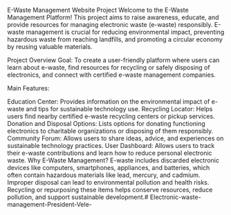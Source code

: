 E-Waste Management Website Project
Welcome to the E-Waste Management Platform! This project aims to raise awareness, educate, and provide resources for managing electronic waste (e-waste) responsibly. E-waste management is crucial for reducing environmental impact, preventing hazardous waste from reaching landfills, and promoting a circular economy by reusing valuable materials.

Project Overview
Goal: To create a user-friendly platform where users can learn about e-waste, find resources for recycling or safely disposing of electronics, and connect with certified e-waste management companies.

Main Features:

Education Center: Provides information on the environmental impact of e-waste and tips for sustainable technology use.
Recycling Locator: Helps users find nearby certified e-waste recycling centers or pickup services.
Donation and Disposal Options: Lists options for donating functioning electronics to charitable organizations or disposing of them responsibly.
Community Forum: Allows users to share ideas, advice, and experiences on sustainable technology practices.
User Dashboard: Allows users to track their e-waste contributions and learn how to reduce personal electronic waste.
Why E-Waste Management?
E-waste includes discarded electronic devices like computers, smartphones, appliances, and batteries, which often contain hazardous materials like lead, mercury, and cadmium. Improper disposal can lead to environmental pollution and health risks. Recycling or repurposing these items helps conserve resources, reduce pollution, and support sustainable development.# Electronic-waste-management-President-Vele-
